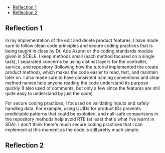 - [Reflection 1](##Reflection-1)
- [Reflection 2](##Reflection-2)

## Reflection 1
In my implementation of the edit and delete product features, I have made sure to follow clean code principles 
and secure coding practices that is being taught in class by Dr. Ade Azurat or the coding standards module given in SCELE.
I keep methods small (each method focused on a single task), I separated concerns by using distinct layers for the controller, 
service, and repository (following how the tutorial implemented the create product method), which makes the code easier to read, test, 
and maintain later on. I also made sure to have consistent naming conventions and clear method names help anyone reading the code understand its purpose quickly 
(I also used of comments, but only a few since the features are still quite easy to understand by just the code)

For secure coding practices, I focused on validating inputs and safely handling data. For example, using UUIDs for product IDs prevents 
predictable patterns that could be exploited, and null-safe comparisons in the repository methods help avoid RTE (at least that's what I've learnt in SDA).
I don't think there's much secure coding practices that I can implement at this moment as the code is still pretty much simple.

## Reflection 2
